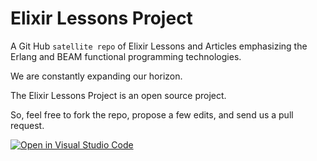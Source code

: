 # Elixir Lessons Project

A Git Hub `satellite repo` of Elixir Lessons and Articles emphasizing the Erlang and BEAM functional programming technologies.

We are constantly expanding our horizon.

The Elixir Lessons Project is an open source project.

So, feel free to fork the repo, propose a few edits, and send us a pull request.

[![Open in Visual Studio Code](https://open.vscode.dev/badges/open-in-vscode.svg)](https://open.vscode.dev/rwebaz/Elixir-Lessons-Project)
